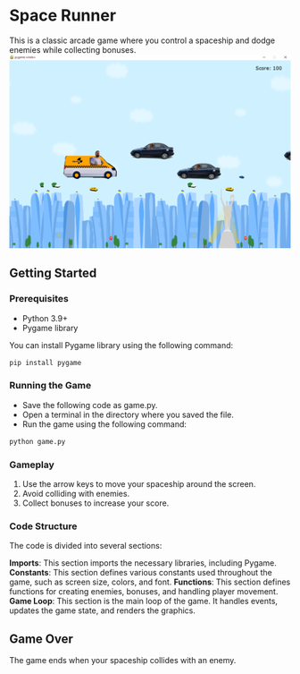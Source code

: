 # Space Runner

This is a classic arcade game where you control a spaceship and dodge enemies while collecting bonuses.
![image](2025.png)

## Getting Started

### Prerequisites

* Python 3.9+
* Pygame library

You can install Pygame library using the following command:

```bash
pip install pygame
```

### Running the Game

- Save the following code as game.py.
- Open a terminal in the directory where you saved the file.
- Run the game using the following command:
```bash
python game.py
```

### Gameplay

1. Use the arrow keys to move your spaceship around the screen.
2. Avoid colliding with enemies.
3. Collect bonuses to increase your score.
   
### Code Structure
The code is divided into several sections:

__Imports__: This section imports the necessary libraries, including Pygame.
__Constants__: This section defines various constants used throughout the game, such as screen size, colors, and font.
__Functions__: This section defines functions for creating enemies, bonuses, and handling player movement.
__Game Loop__: This section is the main loop of the game. It handles events, updates the game state, and renders the graphics.

## Game Over

The game ends when your spaceship collides with an enemy.
